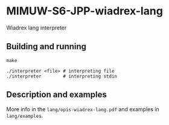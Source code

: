 # MIMUW-S6-JPP-wiadrex-lang

Wiadrex lang interpreter


## Building and running
```
make

./interpreter <file> # interpreting file
./interpreter        # interpreting stdin
```

## Description and examples
More info in the `lang/opis-wiadrex-lang.pdf` and examples in `lang/examples`.
